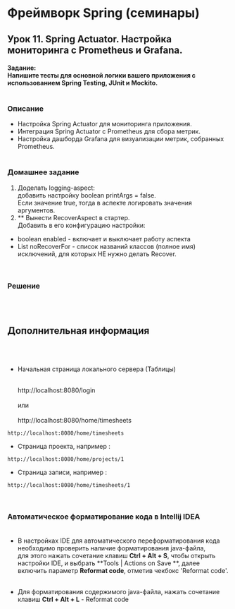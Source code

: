 # Фреймворк Spring (семинары)

## Урок 11. Spring Actuator. Настройка мониторинга с Prometheus и Grafana.

#### Задание:<br> Напишите тесты для основной логики вашего приложения с использованием Spring Testing, JUnit и Mockito.<br><br>

### Описание<br>

- Настройка Spring Actuator для мониторинга приложения.<br>
- Интеграция Spring Actuator с Prometheus для сбора метрик.<br>
- Настройка дашборда Grafana для визуализации метрик, собранных Prometheus.<br>
  <br>

### Домашнее задание

1. Доделать logging-aspect:<br> 
  добавить настройку boolean printArgs = false.<br>
  Если значение true, тогда в аспекте логировать значения аргументов. <br>
2. ** Вынести RecoverAspect в стартер. <br>
  Добавить в его конфигурацию настройки:<br> 
  - boolean enabled - включает и выключает работу аспекта <br>
  - List<String> noRecoverFor - список названий классов (полное имя) исключений, для которых НЕ нужно делать Recover.<br>
<br>

### Решение

<br><br>

## Дополнительная информация

<br><br>

- Начальная страница локального сервера (Таблицы)<br><br>

  http://localhost:8080/login<br><br>
  или<br><br>
  http://localhost:8080/home/timesheets<br>

```
http://localhost:8080/home/timesheets

```

- Страница проекта, например :

```
http://localhost:8080/home/projects/1

```

- Страница записи, например :

```
http://localhost:8080/home/timesheets/1

```

<br>

### Автоматическое форматирование кода в Intellij IDEA<br><br>

- В настройках IDE для автоматического переформатирования кода необходимо проверить наличие форматирования
  java-файла,<br>
  для этого нажать сочетание клавиш **Ctrl + Alt + S**, чтобы открыть настройки IDE, и выбрать **Tools | Actions on Save
  **, далее включить параметр **Reformat code**, отметив чекбокс 'Reformat code'.<br><br>

- Для форматирования содержимого java-файла, нажать сочетание клавиш
  **Ctrl + Alt + L** - Reformat code

<br><br><br>